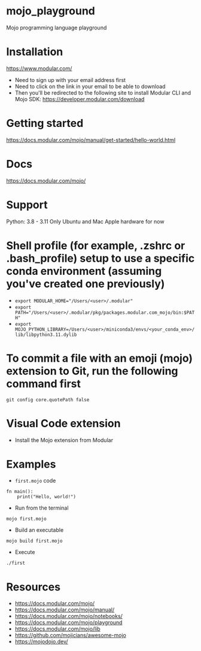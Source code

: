 # mojo_playground
Mojo programming language playground

# Installation
https://www.modular.com/
- Need to sign up with your email address first
- Need to click on the link in your email to be able to download
- Then you'll be redirected to the following site to install Modular CLI and Mojo SDK: https://developer.modular.com/download

# Getting started
https://docs.modular.com/mojo/manual/get-started/hello-world.html


# Docs
https://docs.modular.com/mojo/

# Support
Python: 3.8 - 3.11
Only Ubuntu and Mac Apple hardware for now

# Shell profile (for example, .zshrc or .bash_profile) setup to use a specific conda environment (assuming you've created one previously)
- `export MODULAR_HOME="/Users/<user>/.modular"`
- `export PATH="/Users/<user>/.modular/pkg/packages.modular.com_mojo/bin:$PATH"`
- `export MOJO_PYTHON_LIBRARY=/Users/<user>/miniconda3/envs/<your_conda_env>/lib/libpython3.11.dylib`

# To commit a file with an emoji (mojo) extension to Git, run the following command first
`git config core.quotePath false`

# Visual Code extension
- Install the Mojo extension from Modular

# Examples
- `first.mojo` code
```
fn main():
    print("Hello, world!")
```

- Run from the terminal
```
mojo first.mojo
```

- Build an executable
```
mojo build first.mojo
```
- Execute
```
./first
```

# Resources
- https://docs.modular.com/mojo/
- https://docs.modular.com/mojo/manual/
- https://docs.modular.com/mojo/notebooks/
- https://docs.modular.com/mojo/playground
- https://docs.modular.com/mojo/lib
- https://github.com/mojicians/awesome-mojo
- https://mojodojo.dev/
